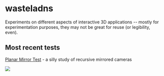 # wasteladns

Experiments on different aspects of interactive 3D applications -- mostly for experimentation purposes, they may not be great for reuse (or legibility, even).

## Most recent tests

[Planar Mirror Test](c++_2024-/src/TestMirrors/README.md) - a silly study of recursive mirrored cameras

![](c++_2024-/src/TestMirrors/summary.gif)
